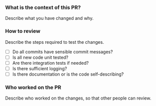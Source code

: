 ### What is the context of this PR?
Describe what you have changed and why.

### How to review 
Describe the steps required to test the changes.

- [ ] Do all commits have sensible commit messages?
- [ ] Is all new code unit tested?
- [ ] Are there integration tests if needed?
- [ ] Is there sufficient logging?
- [ ] Is there documentation or is the code self-describing?

### Who worked on the PR

Describe who worked on the changes, so that other people can review.

